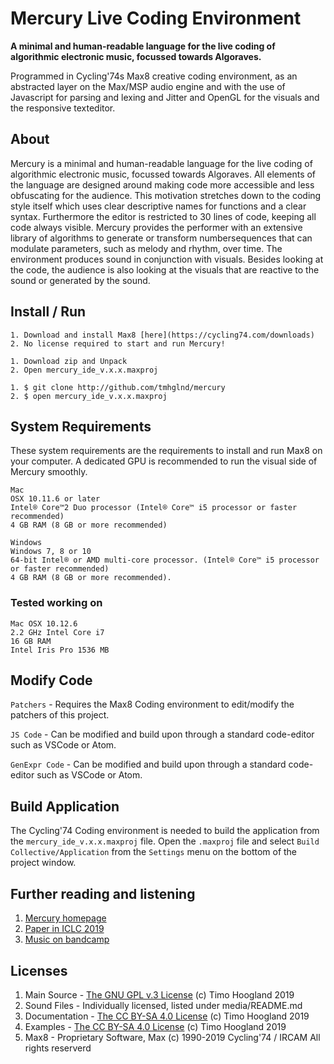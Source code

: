 # Mercury Live Coding Environment

**A minimal and human-readable language for the live coding of algorithmic electronic music, focussed towards Algoraves.**

Programmed in Cycling'74s Max8 creative coding environment, as an abstracted layer on the Max/MSP audio engine and with the use of Javascript for parsing and lexing and Jitter and OpenGL for the visuals and the responsive texteditor.

## About 

Mercury is a minimal and human-readable language for the live coding of algorithmic electronic music, focussed towards Algoraves. All elements of the language are designed around making code more accessible and less obfuscating for the audience. This motivation stretches down to the coding style itself which uses clear descriptive names for functions and a clear syntax. Furthermore the editor is restricted to 30 lines of code, keeping all code always visible. Mercury provides the performer with an extensive library of algorithms to generate or transform numbersequences that can modulate parameters, such as melody and rhythm, over time. The environment produces sound in conjunction with visuals. Besides looking at the code, the audience is also looking at the visuals that are reactive to the sound or generated by the sound.

## Install / Run

```
1. Download and install Max8 [here](https://cycling74.com/downloads)
2. No license required to start and run Mercury!
```
```
1. Download zip and Unpack
2. Open mercury_ide_v.x.x.maxproj
```
```
1. $ git clone http://github.com/tmhglnd/mercury
2. $ open mercury_ide_v.x.x.maxproj
```

## System Requirements

These system requirements are the requirements to install and run Max8 on your computer. A dedicated GPU is recommended to run the visual side of Mercury smoothly.

```
Mac
OSX 10.11.6 or later
Intel® Core™2 Duo processor (Intel® Core™ i5 processor or faster recommended) 
4 GB RAM (8 GB or more recommended)
```

```
Windows 
Windows 7, 8 or 10
64-bit Intel® or AMD multi-core processor. (Intel® Core™ i5 processor or faster recommended)
4 GB RAM (8 GB or more recommended).
```

### Tested working on

```
Mac OSX 10.12.6
2.2 GHz Intel Core i7
16 GB RAM
Intel Iris Pro 1536 MB
```

## Modify Code

`Patchers` - Requires the Max8 Coding environment to edit/modify the patchers of this project.

`JS Code` - Can be modified and build upon through a standard code-editor such as VSCode or Atom.

`GenExpr Code` - Can be modified and build upon through a standard code-editor such as VSCode or Atom.

## Build Application

The Cycling'74 Coding environment is needed to build the application from the `mercury_ide_v.x.x.maxproj` file. Open the `.maxproj` file and select `Build Collective/Application` from the `Settings` menu on the bottom of the project window.

<!-- ## Bundled Dependencies -->

## Further reading and listening

1. [Mercury homepage](http://www.timohoogland.com/mercury-livecoding)
2. [Paper in ICLC 2019](http://iclc.livecodenetwork.org/2019/papers/paper67.pdf)
3. [Music on bandcamp](http://timohoogland.bandcamp.com)

## Licenses

1. Main Source - [The GNU GPL v.3 License](https://choosealicense.com/licenses/gpl-3.0/) (c) Timo Hoogland 2019
2. Sound Files - Individually licensed, listed under media/README.md
3. Documentation - [The CC BY-SA 4.0 License](https://creativecommons.org/licenses/by-sa/4.0/) (c) Timo Hoogland 2019
4. Examples - [The CC BY-SA 4.0 License](https://creativecommons.org/licenses/by-sa/4.0/) (c) Timo Hoogland 2019
5. Max8 - Proprietary Software, Max (c) 1990-2019 Cycling'74 / IRCAM All rights reserverd

